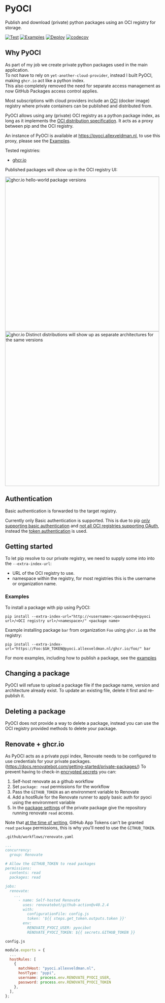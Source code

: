 # PyOCI
Publish and download (private) python packages using an OCI registry for storage.

[![Test](https://github.com/AllexVeldman/pyoci/actions/workflows/test.yaml/badge.svg)](https://github.com/AllexVeldman/pyoci/actions/workflows/test.yaml)
[![Examples](https://github.com/AllexVeldman/pyoci/actions/workflows/examples.yaml/badge.svg)](https://github.com/AllexVeldman/pyoci/actions/workflows/examples.yaml)
[![Deploy](https://github.com/AllexVeldman/pyoci/actions/workflows/deploy.yaml/badge.svg)](https://github.com/AllexVeldman/pyoci/actions/workflows/deploy.yaml)
[![codecov](https://codecov.io/github/AllexVeldman/pyoci/graph/badge.svg?token=SXFCPX8M22)](https://codecov.io/github/AllexVeldman/pyoci)

## Why PyOCI
As part of my job we create private python packages used in the main application.  
To not have to rely on `yet-another-cloud-provider`, instead I built PyOCI, making `ghcr.io` act like a python index.  
This also completely removed the need for separate access management as now GitHub Packages access control applies.

Most subscriptions with cloud providers include an [OCI](https://opencontainers.org/) (docker image) registry where private containers can be published and distributed from.

PyOCI allows using any (private) OCI registry as a python package index, as long as it implements the [OCI distribution specification](https://github.com/opencontainers/distribution-spec/blob/main/spec.md).
It acts as a proxy between pip and the OCI registry.

An instance of PyOCI is available at https://pyoci.allexveldman.nl, to use this proxy, please see the [Examples](#Examples).

Tested registries:
- [ghcr.io](https://docs.github.com/en/packages/working-with-a-github-packages-registry/working-with-the-container-registry)


Published packages will show up in the OCI registry UI:

<img width="500" alt="ghcr.io hello-world package versions" src="https://github.com/user-attachments/assets/c3595da9-91e7-4ee6-b890-2ed9baca3c9d">
<img width="500" alt="ghcr.io Distinct distributions will show up as separate architectures for the same versions" src="https://github.com/user-attachments/assets/63d130cf-5551-4131-b48b-a6e8f259cbc5">

## Authentication
Basic authentication is forwarded to the target registry.

Currently only Basic authentication is supported.
This is due to pip [only supporting basic authentication](https://pip.pypa.io/en/stable/topics/authentication/#basic-http-authentication)
and [not all OCI registries supporting OAuth](https://distribution.github.io/distribution/spec/auth/oauth/),
instead the [token authentication](https://distribution.github.io/distribution/spec/auth/token/) is used.

## Getting started
To let pip resolve to our private registry, we need to supply some into into the `--extra-index-url`:
- URL of the OCI registry to use.
- namespace within the registry, for most registries this is the username or organization name.

### Examples
To install a package with pip using PyOCI:
```commandline
pip install --extra-index-url="http://<username>:<password>@<pyoci url>/<OCI registry url>/<namespace>/" <package name>
```
Example installing package `bar` from organization `Foo` using `ghcr.io` as the registry:
```commandline
pip install --extra-index-url="https://Foo:$GH_TOKEN@pyoci.allexveldman.nl/ghcr.io/foo/" bar
```

For more examples, including how to publish a package, see the [examples](/docs/examples)

## Changing a package
PyOCI will refuse to upload a package file if the package name, version and architecture already exist.
To update an existing file, delete it first and re-publish it.

## Deleting a package
PyOCI does not provide a way to delete a package, instead you can use the OCI registry provided methods to delete your package.

## Renovate + ghcr.io
As PyOCI acts as a private pypi index, Renovate needs to be configured to use credentials for your private packages.
(https://docs.renovatebot.com/getting-started/private-packages/)
To prevent having to check-in [encrypted secrets](https://docs.renovatebot.com/getting-started/private-packages/#encrypting-secrets)
you can:
1. Self-host renovate as a github workflow
2. Set `package: read` permissions for the workflow
3. Pass the `GITHUB_TOKEN` as an environment variable to Renovate
4. Add a hostRule for the Renovate runner to apply basic auth for pyoci using the environment variable
5. In the [package settings](https://docs.github.com/en/packages/learn-github-packages/configuring-a-packages-access-control-and-visibility#ensuring-workflow-access-to-your-package) of the private package give the repository running renovate `read` access.

Note that [at the time of writing](https://github.com/orgs/community/discussions/24636), GitHub App Tokens can't be granted `read:package` permissions,
this is why you'll need to use the `GITHUB_TOKEN`.

`.github/workflows/renovate.yaml`
```yaml
...
concurrency:
  group: Renovate

# Allow the GITHUB_TOKEN to read packages
permissions:
  contents: read
  packages: read

jobs:
  renovate:
    ...
      - name: Self-hosted Renovate
        uses: renovatebot/github-action@v40.2.4
        with:
          configurationFile: config.js
          token: '${{ steps.get_token.outputs.token }}'
        env:
          RENOVATE_PYOCI_USER: pyocibot
          RENOVATE_PYOCI_TOKEN: ${{ secrets.GITHUB_TOKEN }}
```

`config.js`
```js
module.exports = {
  ...
  hostRules: [
    {
      matchHost: "pyoci.allexveldman.nl",
      hostType: "pypi",
      username: process.env.RENOVATE_PYOCI_USER,
      password: process.env.RENOVATE_PYOCI_TOKEN
    },
  ],
};
```
